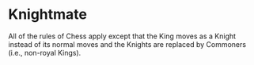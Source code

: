 # Knightmate

All of the rules of Chess apply except that the King moves as a Knight instead of its normal moves and the Knights are replaced by Commoners (i.e., non-royal Kings).
